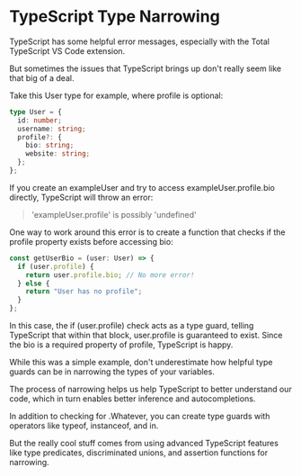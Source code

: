 # TypeScript Type Narrowing

TypeScript has some helpful error messages, especially with the Total TypeScript VS Code extension.

But sometimes the issues that TypeScript brings up don't really seem like that big of a deal.

Take this User type for example, where profile is optional:

```ts
type User = {
  id: number;
  username: string;
  profile?: {
    bio: string;
    website: string;
  };
};
```

If you create an exampleUser and try to access exampleUser.profile.bio directly, TypeScript will throw an error:

>'exampleUser.profile' is possibly 'undefined'

One way to work around this error is to create a function that checks if the profile property exists before accessing bio:

```ts
const getUserBio = (user: User) => {
  if (user.profile) {
    return user.profile.bio; // No more error!
  } else {
    return "User has no profile"; 
  }
};
```

In this case, the if (user.profile) check acts as a type guard, telling TypeScript that within that block, user.profile is guaranteed to exist. Since the bio is a required property of profile, TypeScript is happy.

While this was a simple example, don't underestimate how helpful type guards can be in narrowing the types of your variables.

The process of narrowing helps us help TypeScript to better understand our code, which in turn enables better inference and autocompletions.

In addition to checking for .Whatever, you can create type guards with operators like typeof, instanceof, and in.

But the really cool stuff comes from using advanced TypeScript features like type predicates, discriminated unions, and assertion functions for narrowing.
